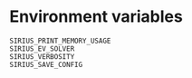 # Environment variables

```
SIRIUS_PRINT_MEMORY_USAGE
SIRIUS_EV_SOLVER
SIRIUS_VERBOSITY
SIRIUS_SAVE_CONFIG
```


